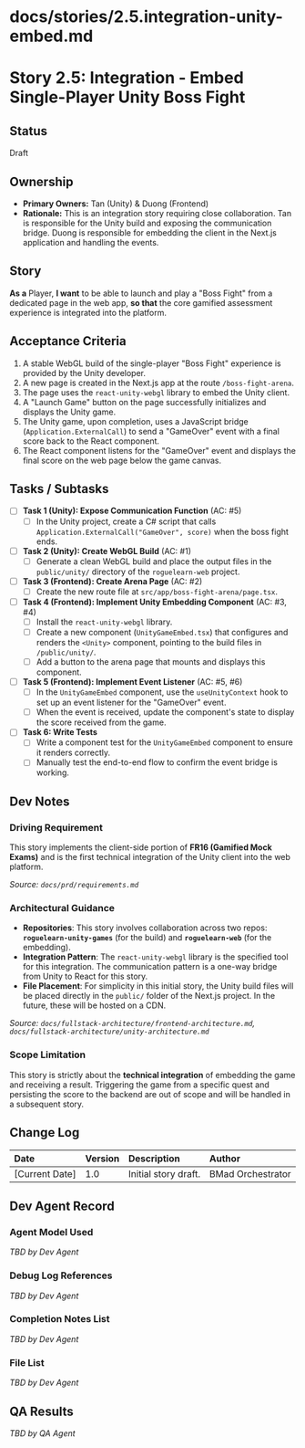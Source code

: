# docs/stories/2.5.integration-unity-embed.md
# **Story 2.5: Integration - Embed Single-Player Unity Boss Fight**

## Status

Draft

## Ownership

*   **Primary Owners:** Tan (Unity) & Duong (Frontend)
*   **Rationale:** This is an integration story requiring close collaboration. Tan is responsible for the Unity build and exposing the communication bridge. Duong is responsible for embedding the client in the Next.js application and handling the events.

## Story

**As a** Player,
**I want** to be able to launch and play a "Boss Fight" from a dedicated page in the web app,
**so that** the core gamified assessment experience is integrated into the platform.

## Acceptance Criteria

1.  A stable WebGL build of the single-player "Boss Fight" experience is provided by the Unity developer.
2.  A new page is created in the Next.js app at the route `/boss-fight-arena`.
3.  The page uses the `react-unity-webgl` library to embed the Unity client.
4.  A "Launch Game" button on the page successfully initializes and displays the Unity game.
5.  The Unity game, upon completion, uses a JavaScript bridge (`Application.ExternalCall`) to send a "GameOver" event with a final score back to the React component.
6.  The React component listens for the "GameOver" event and displays the final score on the web page below the game canvas.

## Tasks / Subtasks

- [ ] **Task 1 (Unity): Expose Communication Function** (AC: #5)
    - [ ] In the Unity project, create a C# script that calls `Application.ExternalCall("GameOver", score)` when the boss fight ends.
- [ ] **Task 2 (Unity): Create WebGL Build** (AC: #1)
    - [ ] Generate a clean WebGL build and place the output files in the `public/unity/` directory of the `roguelearn-web` project.
- [ ] **Task 3 (Frontend): Create Arena Page** (AC: #2)
    - [ ] Create the new route file at `src/app/boss-fight-arena/page.tsx`.
- [ ] **Task 4 (Frontend): Implement Unity Embedding Component** (AC: #3, #4)
    - [ ] Install the `react-unity-webgl` library.
    - [ ] Create a new component (`UnityGameEmbed.tsx`) that configures and renders the `<Unity>` component, pointing to the build files in `/public/unity/`.
    - [ ] Add a button to the arena page that mounts and displays this component.
- [ ] **Task 5 (Frontend): Implement Event Listener** (AC: #5, #6)
    - [ ] In the `UnityGameEmbed` component, use the `useUnityContext` hook to set up an event listener for the "GameOver" event.
    - [ ] When the event is received, update the component's state to display the score received from the game.
- [ ] **Task 6: Write Tests**
    - [ ] Write a component test for the `UnityGameEmbed` component to ensure it renders correctly.
    - [ ] Manually test the end-to-end flow to confirm the event bridge is working.

## Dev Notes

### **Driving Requirement**
This story implements the client-side portion of **FR16 (Gamified Mock Exams)** and is the first technical integration of the Unity client into the web platform.

*Source: `docs/prd/requirements.md`*

### **Architectural Guidance**
*   **Repositories**: This story involves collaboration across two repos: **`roguelearn-unity-games`** (for the build) and **`roguelearn-web`** (for the embedding).
*   **Integration Pattern**: The `react-unity-webgl` library is the specified tool for this integration. The communication pattern is a one-way bridge from Unity to React for this story.
*   **File Placement**: For simplicity in this initial story, the Unity build files will be placed directly in the `public/` folder of the Next.js project. In the future, these will be hosted on a CDN.

*Source: `docs/fullstack-architecture/frontend-architecture.md`, `docs/fullstack-architecture/unity-architecture.md`*

### **Scope Limitation**
This story is strictly about the **technical integration** of embedding the game and receiving a result. Triggering the game from a specific quest and persisting the score to the backend are out of scope and will be handled in a subsequent story.

## Change Log

| Date | Version | Description | Author |
| :--- | :--- | :--- | :--- |
| [Current Date] | 1.0 | Initial story draft. | BMad Orchestrator |

## Dev Agent Record

### Agent Model Used
_TBD by Dev Agent_

### Debug Log References
_TBD by Dev Agent_

### Completion Notes List
_TBD by Dev Agent_

### File List
_TBD by Dev Agent_

## QA Results
_TBD by QA Agent_